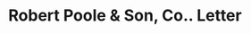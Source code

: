 ---
doi: 10.7916/D8FB6F05
date_other: '1898'
date_other_textual: '1898'
form: correspondence
genre:
- Letters (correspondence)
name:
- Robert Poole & Son, Co.
object_in_context_url: https://biggert.cul.columbia.edu/items/view/ave_biggert_00560
subject_hierarchical_geographic:
- Baltimore, Maryland, United States
subject_name:
- Robert Poole & Son, Co.
title: Robert Poole & Son, Co.. Letter
sort_title: Robert Poole & Son, Co.. Letter
call_number: ave_biggert_00560
coordinates:
- 39.28333333333333,-76.61666666666666
pid: ave_biggert_00560
identifiers: ave_biggert_00560
thumbnail: https://derivativo-1.library.columbia.edu/iiif/2/ldpd:343817/full/!256,256/0/native.jpg
permalink: "/items/ave_biggert_00560/"
layout: iiif-image-page
---